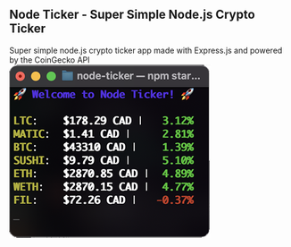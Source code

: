 ## Node Ticker - Super Simple Node.js Crypto Ticker

<p align="left">
Super simple node.js crypto ticker app made with Express.js and powered by the CoinGecko API
<img src="https://github.com/Pandaphobic/node-crypto-ticker/blob/main/screenshots/Screenshot_1.png" 
  alt="Example View"
  width="360" height="310">
</p>

